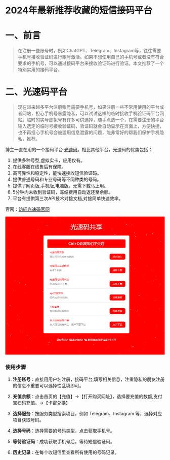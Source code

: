 # 2024年最新推荐收藏的短信接码平台

# 一、前言
> 在注册一些账号时，例如ChatGPT、Telegram、Instagram等，往往需要手机号接收验证码进行账号激活。如果不想使用自己的手机号或者没有符合要求的手机号，可以通过接码平台来接收验证码进行验证。本文推荐了一个特别实用的接码平台。

# 二、光速码平台
>现在越来越多平台注册账号需要手机号，如果注册一些不常用使用的平台或者网站，担心手机号暴露隐私，可以试试这样的临时接收手机验证码平台网站。临时的实号虚拟号有许多可供选择，随手点选一个，在需要注册的平台输入选定的临时号接收验证码，验证码就会自动显示在页面上，方便快捷，也不再担心手机号会被滥用信息泄露的问题，能非常好的帮我们保护手机隐私，推荐。

博主一直在用的一个接码平台 [光速码](http://www.gsjiema.com)。相比其他平台，光速码的优势包括：

1. 提供多种号型,虚拟实卡，应用仅有。
2. 在线客服在线售后有保障。
3. 高可靠性和稳定性，能快速接收短信验证码。
4. 提供普通号码和专业号码等不同种类的号码。
5. 提供了网页版,手机版,电脑版。无需下载马上用。
6. 5分钟内未收到验证码，冻结费用自动返还至余额。
7. 平台有提供第三次API技术对接文档,对接简单快速效率。

官网：[访问光速码官网](http://www.gsjiema.com)

![image](https://github.com/cjjxdf/-/blob/cjjxdf-patch-1/0240820155719.png)

### 使用步骤

1. **注册账号**：直接用用户名注册，接码平台,填写相关信息，注重隐私的朋友注册的信息不重要可以选择性乱填即可。


2. **充值余额**：点击首页的【充值】->【打开购买网址】，选择要充值的数额,支付宝扫码充值。->【卡密兑换】


3. **选择服务**：按服务类型搜索项目，例如 Telegram、Instagram 等，选择对应项目获取号码。


4. **选择号码**：选择需要的号码类型，点击获取手机号。


5. **等待验证码**：成功获取手机号后，等待短信验证码。


6. **历史记录**：在每个收短信里查看所有使用的号码记录。

